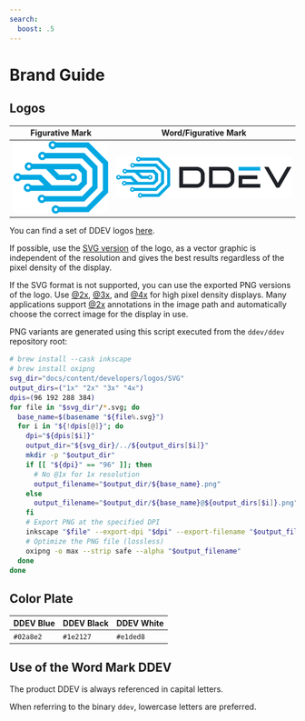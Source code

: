 ```yaml
---
search:
  boost: .5
---
```

# Brand Guide

## Logos

| Figurative Mark                        | Word/Figurative Mark                               |
|----------------------------------------|----------------------------------------------------|
| ![Figurative Mark](logos/SVG/Logo.svg) | ![Word/Figurative Mark](logos/SVG/Logo_w_text.svg) |

You can find a set of DDEV logos [here](https://github.com/ddev/ddev/tree/main/docs/content/developers/logos).

If possible, use the [SVG version](https://github.com/ddev/ddev/tree/main/docs/content/developers/logos/SVG) of the logo, as a vector graphic is independent of the resolution and gives the best results regardless of the pixel density of the display.

If the SVG format is not supported, you can use the exported PNG versions of the logo. Use [@2x](https://github.com/ddev/ddev/tree/main/docs/content/developers/logos/2x), [@3x](https://github.com/ddev/ddev/tree/main/docs/content/developers/logos/3x), and [@4x](https://github.com/ddev/ddev/tree/main/docs/content/developers/logos/4x) for high
pixel density displays. Many applications support [@2x](https://github.com/ddev/ddev/tree/main/docs/content/developers/logos/2x) annotations in the image path and automatically choose the correct image for the display in use.

PNG variants are generated using this script executed from the `ddev/ddev` repository root:

```bash
# brew install --cask inkscape
# brew install oxipng
svg_dir="docs/content/developers/logos/SVG"
output_dirs=("1x" "2x" "3x" "4x")
dpis=(96 192 288 384)
for file in "$svg_dir"/*.svg; do
  base_name=$(basename "${file%.svg}")
  for i in "${!dpis[@]}"; do
    dpi="${dpis[$i]}"
    output_dir="${svg_dir}/../${output_dirs[$i]}"
    mkdir -p "$output_dir"
    if [[ "${dpi}" == "96" ]]; then
      # No @1x for 1x resolution
      output_filename="$output_dir/${base_name}.png"
    else
      output_filename="$output_dir/${base_name}@${output_dirs[$i]}.png"
    fi
    # Export PNG at the specified DPI
    inkscape "$file" --export-dpi "$dpi" --export-filename "$output_filename"
    # Optimize the PNG file (lossless)
    oxipng -o max --strip safe --alpha "$output_filename"
  done
done
```

## Color Plate

| DDEV Blue | DDEV Black | DDEV White |
|-----------|------------|------------|
| `#02a8e2` | `#1e2127`  | `#e1ded8`  |

## Use of the Word Mark DDEV

The product DDEV is always referenced in capital letters.

When referring to the binary `ddev`, lowercase letters are preferred.
